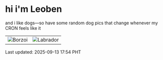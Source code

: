 # hi i'm Leoben

and i like dogs—so have some random dog pics that change whenever my CRON feels like it

|  |  |
|--------|----------|
| ![Borzoi](https://random-dog-vercel.vercel.app/api/random-borzoi?v=1757757246) | ![Labrador](https://random-dog-vercel.vercel.app/api/random-labrador?v=1757757246) |

Last updated: 2025-09-13 17:54 PHT
